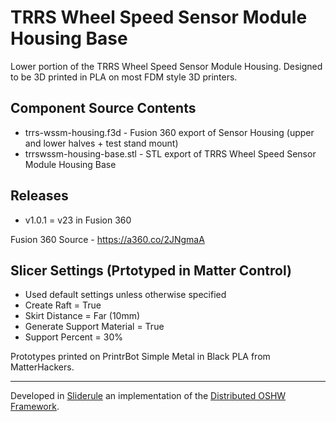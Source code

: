 # TRRS Wheel Speed Sensor Module Housing Base
Lower portion of the TRRS Wheel Speed Sensor Module Housing.  Designed to be 3D printed in PLA on most FDM style 3D printers.

## Component Source Contents
* trrs-wssm-housing.f3d - Fusion 360 export of Sensor Housing (upper and lower halves + test stand mount)
* trrswssm-housing-base.stl - STL export of TRRS Wheel Speed Sensor Module Housing Base

## Releases
* v1.0.1 = v23 in Fusion 360

Fusion 360 Source - https://a360.co/2JNgmaA

## Slicer Settings (Prtotyped in Matter Control)
* Used default settings unless otherwise specified
* Create Raft = True
* Skirt Distance = Far (10mm)
* Generate Support Material = True
* Support Percent = 30%

Prototypes printed on PrintrBot Simple Metal in Black PLA from MatterHackers.

---
Developed in [Sliderule](http://sliderule.io) an implementation of the [Distributed OSHW Framework](http://dof.sliderule.io).
